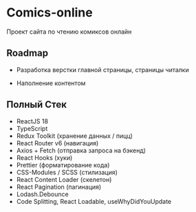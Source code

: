 
# Comics-online

Проект сайта по чтению комиксов онлайн




## Roadmap

- Разработка верстки главной страницы, страницы читалки

- Наполнение контентом



## Полный Стек
- ReactJS 18
- TypeScript
- Redux Toolkit (хранение данных / пицц)
- React Router v6 (навигация)
- Axios + Fetch (отправка запроса на бэкенд)
- React Hooks (хуки)
- Prettier (форматирование кода)
- CSS-Modules / SCSS (стилизация)
- React Content Loader (скелетон)
- React Pagination (пагинация)
- Lodash.Debounce
- Code Splitting, React Loadable, useWhyDidYouUpdate
